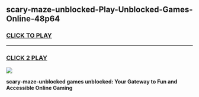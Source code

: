 
## scary-maze-unblocked-Play-Unblocked-Games-Online-48p64
<h3>
<a href="https://premium76.site?title=scary-maze-unblocked&ref=25A">CLICK TO PLAY</a></h3>
<hr>

<h3>
<a href="https://premium76.site?title=scary-maze-unblocked&ref=25A">CLICK 2 PLAY</a>
  
</h3>

<a href="https://premium76.site?title=scary-maze-unblocked&ref=25A"><img src="https://clearcache.store/games.png"></a>


**scary-maze-unblocked games unblocked: Your Gateway to Fun and Accessible Online Gaming**
